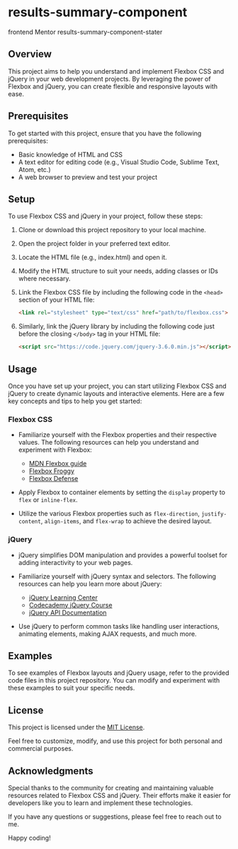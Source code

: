 # results-summary-component
frontend Mentor  results-summary-component-stater

## Overview
This project aims to help you understand and implement Flexbox CSS and jQuery in your web development projects. By leveraging the power of Flexbox and jQuery, you can create flexible and responsive layouts with ease.

## Prerequisites
To get started with this project, ensure that you have the following prerequisites:

- Basic knowledge of HTML and CSS
- A text editor for editing code (e.g., Visual Studio Code, Sublime Text, Atom, etc.)
- A web browser to preview and test your project

## Setup
To use Flexbox CSS and jQuery in your project, follow these steps:

1. Clone or download this project repository to your local machine.
2. Open the project folder in your preferred text editor.
3. Locate the HTML file (e.g., index.html) and open it.
4. Modify the HTML structure to suit your needs, adding classes or IDs where necessary.
5. Link the Flexbox CSS file by including the following code in the `<head>` section of your HTML file:

   ```html
   <link rel="stylesheet" type="text/css" href="path/to/flexbox.css">
   ```

6. Similarly, link the jQuery library by including the following code just before the closing `</body>` tag in your HTML file:

   ```html
   <script src="https://code.jquery.com/jquery-3.6.0.min.js"></script>
   ```

## Usage
Once you have set up your project, you can start utilizing Flexbox CSS and jQuery to create dynamic layouts and interactive elements. Here are a few key concepts and tips to help you get started:

### Flexbox CSS
- Familiarize yourself with the Flexbox properties and their respective values. The following resources can help you understand and experiment with Flexbox:
  - [MDN Flexbox guide](https://developer.mozilla.org/en-US/docs/Learn/CSS/CSS_layout/Flexbox)
  - [Flexbox Froggy](https://flexboxfroggy.com/)
  - [Flexbox Defense](http://www.flexboxdefense.com/)
  
- Apply Flexbox to container elements by setting the `display` property to `flex` or `inline-flex`.

- Utilize the various Flexbox properties such as `flex-direction`, `justify-content`, `align-items`, and `flex-wrap` to achieve the desired layout.

### jQuery
- jQuery simplifies DOM manipulation and provides a powerful toolset for adding interactivity to your web pages.

- Familiarize yourself with jQuery syntax and selectors. The following resources can help you learn more about jQuery:
  - [jQuery Learning Center](https://learn.jquery.com/)
  - [Codecademy jQuery Course](https://www.codecademy.com/learn/learn-jquery)
  - [jQuery API Documentation](https://api.jquery.com/)

- Use jQuery to perform common tasks like handling user interactions, animating elements, making AJAX requests, and much more.

## Examples
To see examples of Flexbox layouts and jQuery usage, refer to the provided code files in this project repository. You can modify and experiment with these examples to suit your specific needs.

## License
This project is licensed under the [MIT License](https://opensource.org/licenses/MIT).

Feel free to customize, modify, and use this project for both personal and commercial purposes.

## Acknowledgments
Special thanks to the community for creating and maintaining valuable resources related to Flexbox CSS and jQuery. Their efforts make it easier for developers like you to learn and implement these technologies.

If you have any questions or suggestions, please feel free to reach out to me.

Happy coding!
